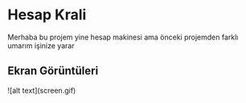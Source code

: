 <h1>Hesap Krali </h1>
Merhaba bu projem yine hesap makinesi ama önceki projemden farklı umarım işinize yarar

<h2> Ekran Görüntüleri </h2>
![alt text](screen.gif)
